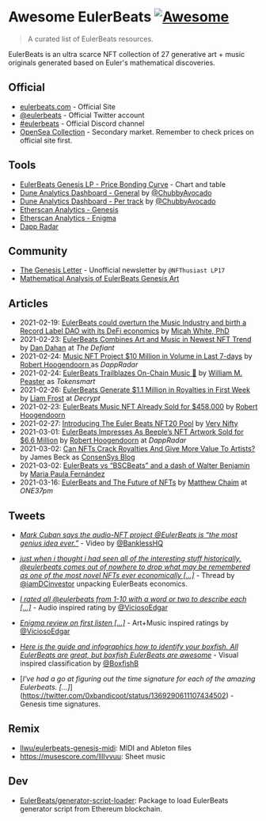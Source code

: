 # Awesome EulerBeats [![Awesome](https://awesome.re/badge.svg)](https://awesome.re)

> A curated list of EulerBeats resources.

EulerBeats is an ultra scarce NFT collection of 27 generative art + music originals generated based on Euler's mathematical discoveries.

## Official

* [eulerbeats.com](https://eulerbeats.com) - Official Site
* [@eulerbeats](https://twitter.com/eulerbeats) - Official Twitter account
* [#eulerbeats](https://discord.com/channels/803702674817417226/803703470506639420) - Official Discord channel
* [OpenSea Collection](https://opensea.io/collection/eulerbeats) - Secondary market. Remember to check prices on official site first.

## Tools

* [EulerBeats Genesis LP - Price Bonding Curve](https://www.desmos.com/calculator/rvrqijjkuq) - Chart and table
* [Dune Analytics Dashboard - General](https://duneanalytics.com/chubbyavo/eulerbeats_2) by [@ChubbyAvocado](https://twitter.com/ChubbyAvocado)
* [Dune Analytics Dashboard - Per track](https://duneanalytics.com/chubbyavo/eulerbeats_1) by [@ChubbyAvocado](https://twitter.com/ChubbyAvocado)
* [Etherscan Analytics - Genesis](https://etherscan.io/address/0x8754F54074400CE745a7CEddC928FB1b7E985eD6#analytics)
* [Etherscan Analytics - Enigma ](https://etherscan.io/address/0xa98771a46Dcb34B34cDAD5355718F8a97C8E603e#analytics)
* [Dapp Radar](https://dappradar.com/ethereum/collectibles/euler-beats)

## Community

* [The Genesis Letter](https://nfthusiast.substack.com/) - Unofficial newsletter by `@NFThusiast LP17`
* [Mathematical Analysis of EulerBeats Genesis Art](https://docs.google.com/document/d/1ojXf-izhDxoReCGRytfk2fDov4heEkl9r2UmULX3yI4/edit)

## Articles

* 2021-02-19: [EulerBeats could overturn the Music Industry and birth a Record Label DAO with its DeFi economics](https://micahwhite.medium.com/eulerbeats-could-overturn-the-music-industry-and-birth-a-record-label-dao-with-its-defi-economics-2a8714ffae85) by [Micah White, PhD](https://micahwhite.medium.com/)
* 2021-02-23: [EulerBeats Combines Art and Music in Newest NFT Trend](https://thedefiant.io/eulerbeats-combines-art-and-music-in-newest-nft-trend/) by [Dan Dahan](https://thedefiant.io/author/dan-kahan/) at *The Defiant*
* 2021-02-24: [Music NFT Project $10 Million in Volume in Last 7-days](https://dappradar.com/blog/music-nft-project-10-million-in-volume-in-last-7-days) by [Robert Hoogendoorn
](https://dappradar.com/blog/author/robert) as *DappRadar*
* 2021-02-24: [EulerBeats Trailblazes On-Chain Music 🎵](https://nft.substack.com/p/eulerbeats-trailblazes-on-chain-music) by [William M. Peaster](https://nft.substack.com/people/3972632-william-m-peaster) as *Tokensmart*
* 2021-02-26: [EulerBeats Generate $1.1 Million in Royalties in First Week](https://decrypt.co/59600/eulerbeats-generate-1-1-million-in-royalties-in-first-week) by [Liam Frost](https://decrypt.co/author/liamfrost) at *Decrypt*
* 2021-02-23: [EulerBeats Music NFT Already Sold for $458.000](https://www.playtoearn.online/2021/02/23/euler-beats-music-nft-already-sold-for-458-000/) by [Robert Hoogendoorn](https://www.playtoearn.online/author/nederobgmail-com/)
* 2021-02-27: [Introducing The Euler Beats NFT20 Pool](https://medium.com/nft20/introducing-the-euler-beats-nfpool-a81b378de997) by [Very Nifty](https://verynifty.medium.com/)
* 2021-03-01: [EulerBeats Impresses As Beeple’s NFT Artwork Sold for $6.6 Million](https://dappradar.com/blog/euler-beats-impresses-as-beeples-nft-artwork-sold-for-6-6-million) by [Robert Hoogendoorn](https://dappradar.com/blog/author/robert) at *DappRadar*
* 2021-03-02: [Can NFTs Crack Royalties And Give More Value To Artists?](https://consensys.net/blog/blockchain-explained/can-nfts-crack-royalties-and-give-more-value-to-artists/) by James Beck as [ConsenSys Blog](https://consensys.net/blog/)
* 2021-03-02: [EulerBeats vs “BSCBeats” and a dash of Walter Benjamin](https://mariapaulafernandezneglia.medium.com/eulerbeats-vs-bscbeats-and-a-dash-of-walter-benjamin-f111a57cb6ea) by [Maria Paula Fernández](https://mariapaulafernandezneglia.medium.com/)
* 2021-03-16: [EulerBeats and The Future of NFTs](https://www.one37pm.com/nft/music/eulerbeats-nfts-enigma) by [Matthew Chaim](https://www.one37pm.com/author/matthew-chaim) at *ONE37pm*

## Tweets

* [*Mark Cuban says the audio-NFT project 
@EulerBeats is “the most genius idea ever.”*](https://twitter.com/BanklessHQ/status/1364255520857731072) - Video by [@BanklessHQ](https://twitter.com/BanklessHQ/status/1364255520857731072)


* [*just when i thought i had seen all of the interesting stuff historically, @eulerbeats comes out of nowhere to drop what may be remembered as one of the most novel NFTs ever economically [...]*](https://twitter.com/iamDCinvestor/status/1363874611952238593) - Thread by [@iamDCinvestor](https://twitter.com/iamDCinvestor) unpacking EulerBeats economics.

* [*I rated all @eulerbeats from 1-10 with a word or two to describe each [...]*](https://twitter.com/ViciosoEdgar/status/1362499360479674370) - Audio inspired rating by [@ViciosoEdgar](https://twitter.com/ViciosoEdgar)

* [*Enigma review on first listen [...]*](https://twitter.com/ViciosoEdgar/status/1375510648289779715) - Art+Music inspired ratings by [@ViciosoEdgar](https://twitter.com/ViciosoEdgar)

* [*Here is the guide and infographics how to identify your boxfish. All EulerBeats are great, but boxfish EulerBeats are awesome*](https://twitter.com/BoxfishB/status/1364333789980340229) - Visual inspired classification by [@BoxfishB](https://twitter.com/BoxfishB)

* [*I've had a go at figuring out the time signature for each of the amazing Eulerbeats. [...]*] (https://twitter.com/0xbandicoot/status/1369290611107434502) - Genesis time signatures.

## Remix

* [llwu/eulerbeats-genesis-midi](https://github.com/llwu/eulerbeats-genesis-midi#readme): MIDI and Ableton files
* https://musescore.com/llllvvuu: Sheet music

## Dev
 
* [EulerBeats/generator-script-loader](https://github.com/EulerBeats/generator-script-loader): Package to load EulerBeats generator script from Ethereum blockchain.
